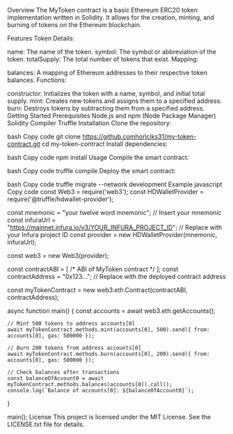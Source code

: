 Overview
The MyToken contract is a basic Ethereum ERC20 token implementation written in Solidity. It allows for the creation, minting, and burning of tokens on the Ethereum blockchain.

Features
Token Details:

name: The name of the token.
symbol: The symbol or abbreviation of the token.
totalSupply: The total number of tokens that exist.
Mapping:

balances: A mapping of Ethereum addresses to their respective token balances.
Functions:

constructor: Initializes the token with a name, symbol, and initial total supply.
mint: Creates new tokens and assigns them to a specified address.
burn: Destroys tokens by subtracting them from a specified address.
Getting Started
Prerequisites
Node.js and npm (Node Package Manager)
Solidity Compiler
Truffle
Installation
Clone the repository:

bash
Copy code
git clone https://github.comhorlciks31/my-token-contract.git
cd my-token-contract
Install dependencies:

bash
Copy code
npm install
Usage
Compile the smart contract:

bash
Copy code
truffle compile
Deploy the smart contract:

bash
Copy code
truffle migrate --network development
Example
javascript
Copy code
const Web3 = require('web3');
const HDWalletProvider = require('@truffle/hdwallet-provider');

const mnemonic = "your twelve word mnemonic"; // Insert your mnemonic
const infuraUrl = "https://mainnet.infura.io/v3/YOUR_INFURA_PROJECT_ID"; // Replace with your Infura project ID
const provider = new HDWalletProvider(mnemonic, infuraUrl);

const web3 = new Web3(provider);

const contractABI = [ /* ABI of MyToken contract */ ];
const contractAddress = "0x123..."; // Replace with the deployed contract address

const myTokenContract = new web3.eth.Contract(contractABI, contractAddress);

async function main() {
    const accounts = await web3.eth.getAccounts();

    // Mint 500 tokens to address accounts[0]
    await myTokenContract.methods.mint(accounts[0], 500).send({ from: accounts[0], gas: 500000 });

    // Burn 200 tokens from address accounts[0]
    await myTokenContract.methods.burn(accounts[0], 200).send({ from: accounts[0], gas: 500000 });

    // Check balances after transactions
    const balanceOfAccount0 = await myTokenContract.methods.balances(accounts[0]).call();
    console.log(`Balance of accounts[0]: ${balanceOfAccount0}`);
}

main();
License
This project is licensed under the MIT License. See the LICENSE.txt file for details.

